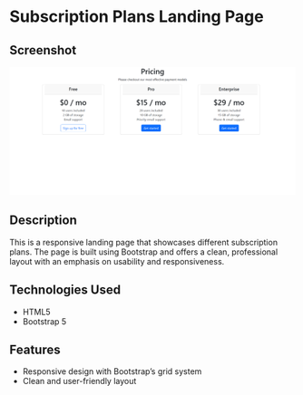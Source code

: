 # Subscription Plans Landing Page

## Screenshot
![Screenshot](Screenshot.png)

## Description
This is a responsive landing page that showcases different subscription plans. The page is built using Bootstrap and offers a clean, professional layout with an emphasis on usability and responsiveness.

## Technologies Used
- HTML5
- Bootstrap 5

## Features
- Responsive design with Bootstrap’s grid system
- Clean and user-friendly layout


